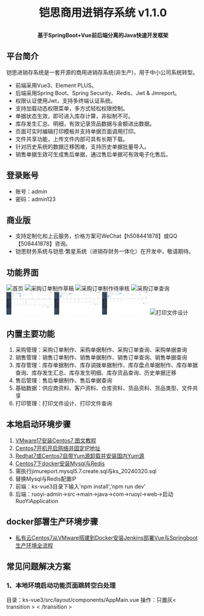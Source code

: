 <h1 align="center" style="margin: 30px 0 30px; font-weight: bold;">铠思商用进销存系统 v1.1.0</h1>
<h4 align="center">基于SpringBoot+Vue前后端分离的Java快速开发框架</h4>

## 平台简介

铠思进销存系统是一套开源的商用进销存系统(非生产)，用于中小公司系统转型。

* 前端采用Vue3、Element PLUS。
* 后端采用Spring Boot、Spring Security、Redis、Jwt & Jmreport。
* 权限认证使用Jwt，支持多终端认证系统。
* 支持加载动态权限菜单，多方式轻松权限控制。
* 单据状态生效，即可进入库存计算，非拟制不可。
* 库存发生汇总、明细，有效记录货品数据与金额进出数据。
* 页面可实时编辑打印模板并支持单据页面调用打印。
* 文件共享功能，上传文件内部可具有长期下载。
* 针对历史系统的数据迁移困难，支持历史单据批量导入。
* 销售单据生效可生成售后单据，通过售后单据可有效电子化售后。

## 登录账号

* 账号：admin
* 密码：admin123

## 商业版

* 支持定制化和上云服务，价格方案可WeChat【h508441878】或QQ【508441878】咨询。
* 铠思财务系统与铠思·繁星系统（进销存财务一体化）在开发中，敬请期待。

## 功能界面

<img alt="首页" height="24%" src="./img/首页.png" width="24%"/>
<img alt="采购订单制作草稿" height="24%" src="./img/采购订单制作草稿.png" width="24%"/>
<img alt="采购订单制作待审核" height="24%" src="./img/采购订单制作待审核.png" width="24%"/>
<img alt="采购订单查询" height="24%" src="./img/采购订单查询.png" width="24%"/>
<img alt="库存发生汇总" height="24%" src="./img/库存发生汇总.png" width="24%"/>
<img alt="库存发生明细" height="24%" src="./img/库存发生明细.png" width="24%"/>
<img alt="库存货品查询" height="24%" src="./img/库存货品查询.png" width="24%"/>
<img alt="打印文件设计" height="24%" src="./img/打印文件设计.png" width="24%"/>

## 内置主要功能

1. 采购管理：采购订单制作、采购单据制作、采购订单查询、采购单据查询
2. 销售管理：销售订单制作、销售单据制作、销售订单查询、销售单据查询
3. 库存管理：库存单据制作、库存调拨单据制作、库存盘点单据制作、库存单据查询、库存发生汇总、库存发生明细、库存货品查询、历史单据迁移
4. 售后管理：售后单据制作、售后单据查询
5. 基础数据：供应商资料、客户资料、仓库资料、货品资料、货品类型、文件共享
6. 打印管理：打印文件设计、打印文件查询

## 本地启动环境步骤

1. [VMware17安装Centos7 图文教程](https://blog.csdn.net/weixin_45807466/article/details/134276225)
2. [Centos7开机开启网络并固定IP地址](https://blog.csdn.net/weixin_45807466/article/details/137029183)
3. [Redhat7或Centos7自带Yum源卸载并安装国内Yum源](https://blog.csdn.net/weixin_45807466/article/details/115397778)
4. [Centos7下docker安装Mysql与Redis](https://blog.csdn.net/weixin_45807466/article/details/137208441)
5. 需执行jimureport.mysql5.7.create.sql与ks_20240320.sql
6. 替换Mysql与Redis配置IP
7. 前端：ks-vue3目录下输入'npm install','npm run dev'
8. 后端：ruoyi-admin→src→main→java→com→ruoyi→web→启动RuoYiApplication

## docker部署生产环境步骤

* [私有云Centos7从VMware搭建到Docker安装Jenkins部署Vue与Springboot生产环境全流程](https://blog.csdn.net/weixin_45807466/article/details/137029386)

## 常见问题解决方案

### 1、本地环境启动功能页面跳转空白处理

目录：ks-vue3/src/layout/components/AppMain.vue
操作：只置灰< transition > < /transition >
